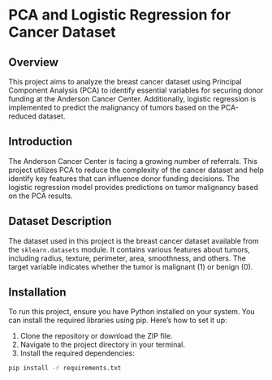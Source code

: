# PCA and Logistic Regression for Cancer Dataset

## Overview
This project aims to analyze the breast cancer dataset using Principal Component Analysis (PCA) to identify essential variables for securing donor funding at the Anderson Cancer Center. Additionally, logistic regression is implemented to predict the malignancy of tumors based on the PCA-reduced dataset.

## Introduction
The Anderson Cancer Center is facing a growing number of referrals. This project utilizes PCA to reduce the complexity of the cancer dataset and help identify key features that can influence donor funding decisions. The logistic regression model provides predictions on tumor malignancy based on the PCA results.

## Dataset Description
The dataset used in this project is the breast cancer dataset available from the `sklearn.datasets` module. It contains various features about tumors, including radius, texture, perimeter, area, smoothness, and others. The target variable indicates whether the tumor is malignant (1) or benign (0).

## Installation
To run this project, ensure you have Python installed on your system. You can install the required libraries using pip. Here’s how to set it up:

1. Clone the repository or download the ZIP file.
2. Navigate to the project directory in your terminal.
3. Install the required dependencies:

```bash
pip install -r requirements.txt
